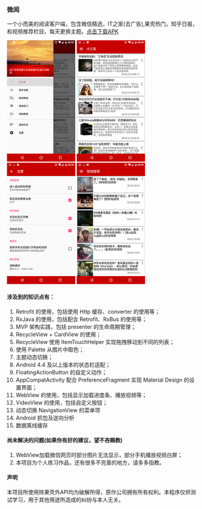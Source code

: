 ### 微阅
一个小而美的阅读客户端，包含微信精选，IT之家(去广告),果壳热门，知乎日报，和视频推荐栏目，每天更换主题。[点击下载APK][5]

![首页][1] ![IT][2] ![设置][3] ![视频][4]
#### 涉及到的知识点有：
1. Retrofit 的使用，包括使用 Http 缓存、converter 的使用等；
2. RxJava 的使用，包括配合 Retrofit、RxBus 的使用等；
3. MVP 架构实践，包括 presenter 的生命周期管理；
4. RecycleView + CardView 的使用；
5. RecycleView 使用 ItemTouchHelper 实现拖拽移动到不同的列表；
6. 使用 Palette 从图片中取色；
7. 主题动态切换；
8. Android 4.4 及以上版本的状态栏适配；
9. FloatingActionButton 的自定义动作；
10. AppCompatActivity 配合 PreferenceFragment 实现 Material Design 的设置界面；
11. WebView 的使用，包括显示加载进度条、播放视频等；
12. VideoView 的使用，包括自定义按钮；
13. 动态切换 NavigationView 的菜单项
14. Android 抓包及逆向分析
15. 数据离线缓存

#### 尚未解决的问题(如果你有好的建议，望不吝赐教)
1. WebView加载微信网页时部分图片无法显示，部分手机播放视频白屏；
2. 本项目为个人练习作品，还有很多不完善的地方，请多多指教。

#### 声明
本项目所使用除果壳外API均为破解所得，原作公司拥有所有权利。本程序仅供测试学习，用于其他用途所造成的纠纷与本人无关。

[1]: /screenshot/Screenshot_20160503-085830.png
[2]: /screenshot/Screenshot_20160503-085853.png
[3]: /screenshot/Screenshot_20160503-085902.png
[4]: /screenshot/Screenshot_20160503-085945.png
[5]: http://caiyao.name/releases/